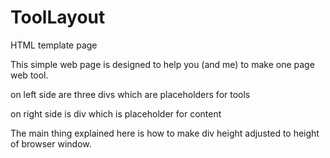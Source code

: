 # ToolLayout

HTML template page

This simple web page is designed to help you (and me) to make one page web tool.

on left side are three divs which are placeholders for tools

on right side is div which is placeholder for content

The main thing explained here is how to make div height adjusted to height of browser window.
